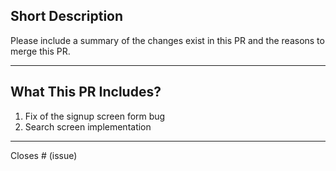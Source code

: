 ## Short Description

Please include a summary of the changes exist in this PR and the reasons to merge this PR.

------

## What This PR Includes?

1. Fix of the signup screen form bug
2. Search screen implementation

------

Closes # (issue)
